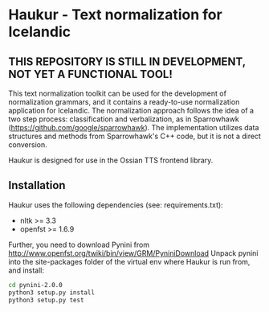 # Haukur - Text normalization for Icelandic

THIS REPOSITORY IS STILL IN DEVELOPMENT, NOT YET A FUNCTIONAL TOOL!
--------------------------------------------------------------------

This text normalization toolkit can be used for the development of normalization grammars, and it contains a ready-to-use normalization application for Icelandic.
The normalization approach follows the idea of a two step process: classification and verbalization, as in Sparrowhawk (https://github.com/google/sparrowhawk). The implementation utilizes data structures and methods from Sparrowhawk's C++ code, but it is not a direct conversion. 

Haukur is designed for use in the Ossian TTS frontend library.

Installation
-------------

Haukur uses the following dependencies (see: requirements.txt):

- nltk >= 3.3
- openfst >= 1.6.9

Further, you need to download Pynini from http://www.openfst.org/twiki/bin/view/GRM/PyniniDownload
Unpack pynini into the site-packages folder of the virtual env where Haukur is run from, and install:

```sh
cd pynini-2.0.0
python3 setup.py install
python3 setup.py test
```

